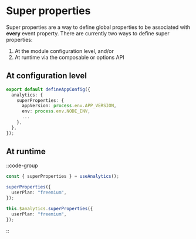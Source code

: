 # Super properties

Super properties are a way to define global properties to be associated with **every** event property. There are currently two ways to define super properties:

1. At the module configuration level, and/or
2. At runtime via the composable or options API

## At configuration level

```ts
export default defineAppConfig({
  analytics: {
    superProperties: {
      appVersion: process.env.APP_VERSION,
      env: process.env.NODE_ENV,
      ...
    },
  },
});
```

## At runtime

::code-group

```ts [Composition API]
const { superProperties } = useAnalytics();

superProperties({
  userPlan: "freemium",
});
```

```ts [Options API]
this.$analytics.superProperties({
  userPlan: "freemium",
});
```

::
